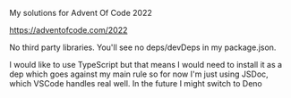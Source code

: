 My solutions for Advent Of Code 2022

https://adventofcode.com/2022

No third party libraries. You'll see no deps/devDeps in my package.json.

I would like to use TypeScript but that means I would need to install it as a dep which goes against my main rule so for now I'm just using JSDoc, which VSCode handles real well. In the future I might switch to Deno
